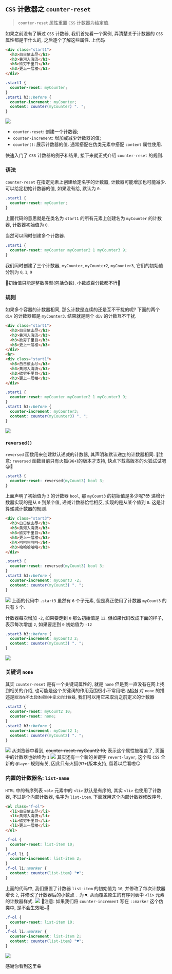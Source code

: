 ## `CSS` 计数器之 `counter-reset`
> `counter-reset` 属性重置 `CSS` 计数器为给定值. 

如果之前没有了解过 `CSS` 计数器, 我们首先看一个案例, 弄清楚关于计数器的 `CSS` 属性都是干什么的, 之后逐个了解这些属性. 上代码
```html
<div class="start1">
  <h3>白日依山尽</h3>
  <h3>黄河入海流</h3>
  <h3>欲穷千里目</h3>
  <h3>更上一层楼</h3>
</div>
```
```css
.start1 {
  counter-reset: myCounter;
}
.start1 h3::before {
  counter-increment: myCounter;
  content: counter(myCounter) ". ";
}
```
![](../../image/Snipaste_2022-06-09_14-11-30.png)
- `counter-reset`: 创建一个计数器;
- `counter-increment`: 增加或减少计数器的值;
- `counter()`: 展示计数器的值. 通常搭配在伪类元素中搭配 `content` 属性使用.

快速入门了 `CSS` 计数器的例子和结果, 接下来就正式介绍 `counter-reset` 的规则.
### 语法
`counter-reset` 在指定元素上创建给定名字的计数器, 计数器可能增加也可能减少. 可以给定初始计数器的值, 如果没有给, 默认为 `0`.
```css
.start1 {
  counter-reset: myCounter;
}
```
上面代码的意思就是在类名为 `start1` 的所有元素上创建名为 `myCounter` 的计数器, 计数器初始值为 `0`.

当然可以同时创建多个计数器.
```css
.start1 {
  counter-reset: myCounter myCounter2 1 myCounter3 9;
}
```
我们同时创建了三个计数器, `myCounter`, `myCounter2`, `myCounter3`, 它们的初始值分别为 `0`, `1`, `9`

📕初始值只能是整数类型(包括负数). 小数或百分数都不行📕
### 规则
如果多个容器的计数器相同, 那么计数是连续的还是互不干扰的呢? 下面的两个 `div` 的计数器都是 `myCounter3`. 结果就是两个 `div` 的计数互不干扰.
```html
<div class="start1">
  <h3>白日依山尽</h3>
  <h3>黄河入海流</h3>
  <h3>欲穷千里目</h3>
  <h3>更上一层楼</h3>
</div>
<hr>
<div class="start1">
  <h3>白日依山尽</h3>
  <h3>黄河入海流</h3>
  <h3>欲穷千里目</h3>
  <h3>更上一层楼</h3>
</div>
```
```css
.start1 {
  counter-reset: myCounter myCounter2 1 myCounter3 9;
}
.start1 h3::before {
  counter-increment: myCounter3;
  content: counter(myCounter3) ". ";
}
```
![](../../image/Snipaste_2022-06-09_14-14-35.png)

### `reversed()`
`reversed` 函数用来创建默认递减的计数器, 其声明和默认递加的计数器相同. 📕注意: `reversed` 函数目前只有火狐(`96+`)的版本才支持, 快点下载高版本的火狐试试吧😀📕
```css
.start3 {
  counter-reset: reversed(myCount3) bool 3;
}
```
上面声明了初始值为 `3` 的计数器 `bool`, 那 `myCount3` 的初始值是多少呢?😳 递增计数器实现的是从 `0` 到某个值, 递减计数器恰恰相反, 实现的是从某个值到 `0`. 这是计算递减计数器的规则.
```html
<div class="start3">
  <h3>白日依山尽</h3>
  <h3>黄河入海流</h3>
  <h3>欲穷千里目</h3>
  <h3>更上一层楼</h3>
  <h4>呵呵呵呵呵</h4>
  <h3>哈哈哈哈哈</h3>
</div>
```
```css
.start3 {
  counter-reset: reversed(myCount3) bool 3;
}
.start3 h3::before {
  counter-increment: myCount3 -2;
  content: counter(myCount3) ". ";
}
```
![](../../image/Snipaste_2022-06-09_14-24-44.png)
上面的代码中 `.start3` 虽然有 `6` 个子元素, 但是真正使用了计数器 `myCount3` 的只有 `5` 个. 

计数器每次增加 `-2`, 如果要走到 `0` 那么初始值是 `12`. 但如果代码改成下面的样子, 表示每次增加 `2`, 如果要走到 `0` 初始值为 `-12`
```css
.start3 h3::before {
  counter-increment: myCount3 2;
  content: counter(myCount3) ". ";
}
```
![](../../image/Snipaste_2022-06-09_14-25-52.png)
### 关键词 `none`
其实 `counter-reset` 是有一个关键词属性的, 就是 `none` 但是我一直没有在网上找到相关的介绍, 也可能是这个关键词的作用范围很小不常用吧. [MDN](https://developer.mozilla.org/en-US/docs/Web/CSS/counter-reset) 对 `none` 的描述是`取消在不太具体规则中定义的计数器`, 我们可以用它来取消之前定义的计数器 
```css
.start2 {
  counter-reset: myCount2 10;
  counter-reset: none;
}
.start2 h3::before {
  counter-increment: myCount2 1;
  content: counter(myCount2) ". ";
}
```
![](../../image/Snipaste_2022-06-09_14-26-40.png)
从浏览器中看到, ~~counter-reset: myCount2 10;~~ 表示这个属性被覆盖了, 页面中的计数器也始终为 `1`
![](../../image/)
其实还有一个新的关键字 `revert-layer`, 这个和 `CSS` 全新的 `@layer` 规则有关, 因此只有火狐(`97+`)版本支持, 留着以后看啦😛
### 内置的计数器名: `list-name`
`HTML` 中的有序列表 `<ol>` 元素中的 `<li>` 默认是有序的, 其实 `<li>` 也使用了计数器, 不过是个内部计数器, 名字为 `list-item`. 下面就用这个内部计数器修改序号.
```html
<ol class="f-ol">
  <li>白日依山尽</li>
  <li>黄河入海流</li>
  <li>欲穷千里目</li>
  <li>更上一层楼</li>
</ol>
```
```css
.f-ol {
  counter-reset: list-item 10;
}
.f-ol li {
  counter-increment: list-item 2;
}
.f-ol li::marker {
  content: counter(list-item) "♥";
}
```
上面的代码中, 我们重置了计数器 `list-item` 的初始值为 `10`, 并修改了每次计数器增长 `2`, 并修改了计数器后的小数点 `.` 为 `♥`. 从而覆盖原生的有序列表中 `<li>` 元素的计数器样式.
![](../../image/Snipaste_2022-06-09_14-30-14.png)
📕注意: 如果我们将 `counter-increment` 写在 `::marker` 这个伪类中, 是不会生效哦~📕
```css
.f-ol {
  counter-reset: list-item 10;
}
.f-ol li::marker {
  counter-increment: list-item 2;
  content: counter(list-item) "♥";
}
```
![](../../image/Snipaste_2022-06-09_14-30-44.png)

感谢你看到这里😀